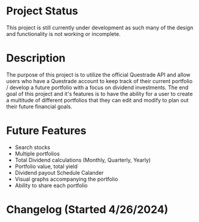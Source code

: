 # Project Status
This project is still currently under development as such many of the design and functionality is not working or incomplete.

# Description
The purpose of this project is to utilize the official Questrade API and allow users who have a Questrade account to keep track of their current portfolio / develop a future portfolio with a focus on dividend investments. The end goal of this project and it's features is to have the ability for a user to create a multitude of different portfolios that they can edit and modify to plan out their future financial goals.

# Future Features
  - Search stocks
  - Multiple portfolios
  - Total Dividend calculations (Monthly, Quarterly, Yearly)
  - Portfolio value, total yield
  - Dividend payout Schedule Calander
  - Visual graphs accompanying the portfolio
  - Ability to share each portfolio
    
# Changelog (Started 4/26/2024)

